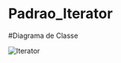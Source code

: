 # Padrao_Iterator

#Diagrama de Classe 

![Iterator](https://github.com/Tathia-Lima/Padrao_Iterator/assets/80372910/b527471c-37e7-4324-940b-dbaef0db4a78)
